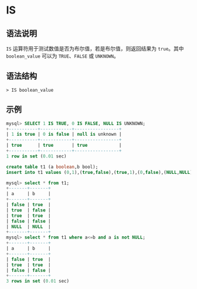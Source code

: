 # **IS**

## **语法说明**

`IS` 运算符用于测试数值是否为布尔值，若是布尔值，则返回结果为 `true`。其中 `boolean_value` 可以为 `TRUE`、`FALSE` 或 `UNKNOWN`。

## **语法结构**

```
> IS boolean_value
```

## **示例**

```sql
mysql> SELECT 1 IS TRUE, 0 IS FALSE, NULL IS UNKNOWN;
+-----------+------------+-----------------+
| 1 is true | 0 is false | null is unknown |
+-----------+------------+-----------------+
| true      | true       | true            |
+-----------+------------+-----------------+
1 row in set (0.01 sec)
```

```sql
create table t1 (a boolean,b bool);
insert into t1 values (0,1),(true,false),(true,1),(0,false),(NULL,NULL);

mysql> select * from t1;
+-------+-------+
| a     | b     |
+-------+-------+
| false | true  |
| true  | false |
| true  | true  |
| false | false |
| NULL  | NULL  |
+-------+-------+
mysql> select * from t1 where a<=b and a is not NULL;
+-------+-------+
| a     | b     |
+-------+-------+
| false | true  |
| true  | true  |
| false | false |
+-------+-------+
3 rows in set (0.01 sec)
```
